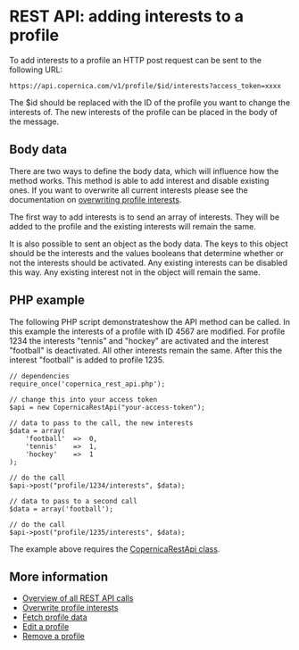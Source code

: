 # REST API: adding interests to a profile

To add interests to a profile an HTTP post request can be sent to the following URL:

`https://api.copernica.com/v1/profile/$id/interests?access_token=xxxx`

The $id should be replaced with the ID of the profile you want to change the interests of. The new interests of the profile can be placed in the body of the message.

## Body data

There are two ways to define the body data, which will influence how the method works.
This method is able to add interest and disable existing ones. If you want to overwrite 
all current interests please see the documentation on [overwriting profile interests](rest-put-profile-interests).

The first way to add interests is to send an array of interests. They will be added to
the profile and the existing interests will remain the same.

It is also possible to sent an object as the body data. The keys to this object should
be the interests and the values booleans that determine whether or not the interests should
be activated. Any existing interests can be disabled this way. Any existing interest not in 
the object will remain the same.

## PHP example

The following PHP script demonstrateshow the API method can be called.
In this example the interests of a profile with ID 4567 are modified.
For profile 1234 the interests "tennis" and "hockey" are activated and the 
interest "football" is deactivated. All other interests remain the same.
After this the interest "football" is added to profile 1235.

    // dependencies
    require_once('copernica_rest_api.php');
    
    // change this into your access token
    $api = new CopernicaRestApi("your-access-token");

    // data to pass to the call, the new interests
    $data = array(
        'football'  =>  0,
        'tennis'    =>  1,
        'hockey'    =>  1
    );
    
    // do the call
    $api->post("profile/1234/interests", $data);

    // data to pass to a second call
    $data = array('football');
    
    // do the call
    $api->post("profile/1235/interests", $data);

The example above requires the [CopernicaRestApi class](rest-php).
    
## More information

* [Overview of all REST API calls](rest-api)
* [Overwrite profile interests](rest-put-profile-interests)
* [Fetch profile data](rest-get-profile)
* [Edit a profile](rest-put-profile)
* [Remove a profile](rest-delete-profile)
